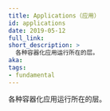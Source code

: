 ```yaml
---
title: Applications（应用）
id: applications
date: 2019-05-12
full_link:
short_description: >
  各种容器化应用运行所在的层。
aka:
tags:
- fundamental
---
```


<!--
---
title: Applications
id: applications
date: 2019-05-12
full_link:
short_description: >
  The layer where various containerized applications run.
aka:
tags:
- fundamental
---
-->


<!--
 The layer where various containerized applications run.
-->
 各种容器化应用运行所在的层。
